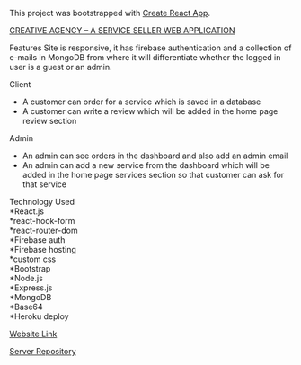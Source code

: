 This project was bootstrapped with [Create React App](https://github.com/facebook/create-react-app).


[CREATIVE AGENCY – A SERVICE SELLER WEB APPLICATION](https://github.com/annoydey/creative-agency-client.git)

Features
Site is responsive, it has firebase authentication and a collection of e-mails in MongoDB from where it will differentiate whether the logged in user is a guest or an admin.

Client  
*	A customer can order for a service which is saved in a database  
*	A customer can write a review which will be added in the home page review section  

Admin  
*	An admin can see orders in the dashboard and also add an admin email  
*	An admin can add a new service from the dashboard which will be added in the home page services section so that customer can ask for that service  

Technology Used  
*React.js  
*react-hook-form  
*react-router-dom  
*Firebase auth  
*Firebase hosting  
*custom css  
*Bootstrap  
*Node.js  
*Express.js  
*MongoDB  
*Base64  
*Heroku deploy  

[Website Link](https://creative-agency17.web.app/)  

[Server Repository](https://github.com/annoydey/creative-agency-server.git)  
